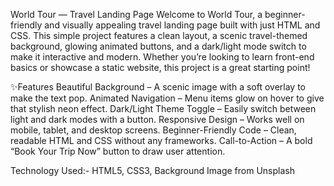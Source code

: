 
World Tour — Travel Landing Page
Welcome to World Tour, a beginner-friendly and visually appealing travel landing page built with just HTML and CSS. This simple project features a clean layout, a scenic travel-themed background, glowing animated buttons, and a dark/light mode switch to make it interactive and modern. Whether you’re looking to learn front-end basics or showcase a static website, this project is a great starting point!

✨Features
 Beautiful Background – A scenic image with a soft overlay to make the text pop.
 Animated Navigation – Menu items glow on hover to give that stylish neon effect.
 Dark/Light Theme Toggle – Easily switch between light and dark modes with a button.
 Responsive Design – Works well on mobile, tablet, and desktop screens.
 Beginner-Friendly Code – Clean, readable HTML and CSS without any frameworks.
 Call-to-Action – A bold “Book Your Trip Now” button to draw user attention.

Technology Used:- HTML5, CSS3, Background Image from Unsplash
